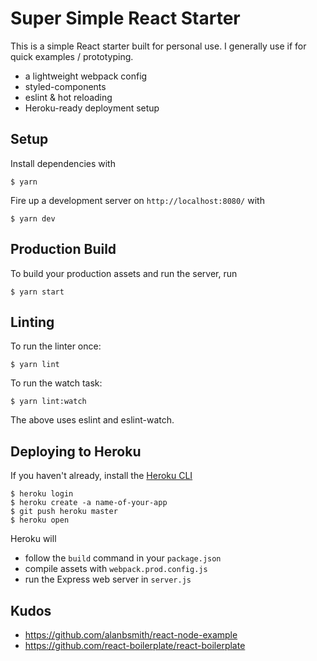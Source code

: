 # Super Simple React Starter

This is a simple React starter built for personal use. I generally use if for quick examples / prototyping.

* a lightweight webpack config
* styled-components
* eslint & hot reloading
* Heroku-ready deployment setup

## Setup

Install dependencies with
```
$ yarn
```

Fire up a development server on `http://localhost:8080/` with
```
$ yarn dev
```

## Production Build

To build your production assets and run the server, run
```
$ yarn start
```

## Linting

To run the linter once:
```
$ yarn lint
```

To run the watch task:
```
$ yarn lint:watch
```

The above uses eslint and eslint-watch.

## Deploying to Heroku

If you haven't already, install the [Heroku CLI](https://devcenter.heroku.com/articles/heroku-cli)

```
$ heroku login
$ heroku create -a name-of-your-app
$ git push heroku master
$ heroku open
```

Heroku will 
* follow the `build` command in your `package.json`
* compile assets with `webpack.prod.config.js`
* run the Express web server in `server.js`

## Kudos

* https://github.com/alanbsmith/react-node-example
* https://github.com/react-boilerplate/react-boilerplate